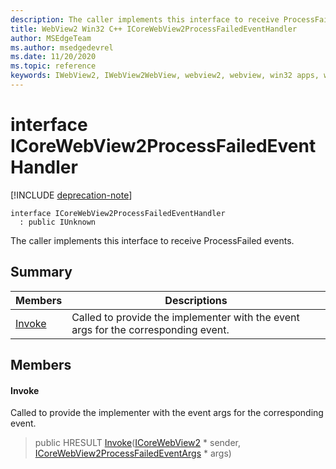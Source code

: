 ```yaml
---
description: The caller implements this interface to receive ProcessFailed events.
title: WebView2 Win32 C++ ICoreWebView2ProcessFailedEventHandler
author: MSEdgeTeam
ms.author: msedgedevrel
ms.date: 11/20/2020
ms.topic: reference
keywords: IWebView2, IWebView2WebView, webview2, webview, win32 apps, win32, edge, ICoreWebView2, ICoreWebView2Controller, browser control, edge html, ICoreWebView2ProcessFailedEventHandler
---
```


# interface ICoreWebView2ProcessFailedEventHandler 

[!INCLUDE [deprecation-note](../includes/deprecation-note.md)]

```
interface ICoreWebView2ProcessFailedEventHandler
  : public IUnknown
```

The caller implements this interface to receive ProcessFailed events.

## Summary

 Members                        | Descriptions
--------------------------------|---------------------------------------------
[Invoke](#invoke) | Called to provide the implementer with the event args for the corresponding event.

## Members

#### Invoke 

Called to provide the implementer with the event args for the corresponding event.

> public HRESULT [Invoke](#invoke)([ICoreWebView2](icorewebview2.md) * sender, [ICoreWebView2ProcessFailedEventArgs](icorewebview2processfailedeventargs.md) * args)

